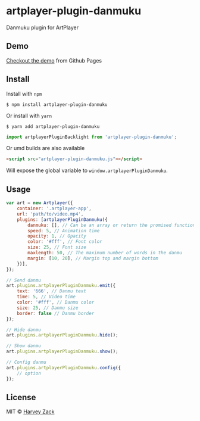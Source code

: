 # artplayer-plugin-danmuku
Danmuku plugin for ArtPlayer

## Demo

[Checkout the demo](https://artplayer.org/?libs=.%2Funcompiled%2Fartplayer-plugin-danmuku.js&example=danmuku) from Github Pages

## Install

Install with `npm`

```
$ npm install artplayer-plugin-danmuku
```

Or install with `yarn`

```
$ yarn add artplayer-plugin-danmuku
```

```js
import artplayerPluginBacklight from 'artplayer-plugin-danmuku';
```

Or umd builds are also available

```html
<script src="artplayer-plugin-danmuku.js"></script>
```

Will expose the global variable to `window.artplayerPluginDanmuku`.

## Usage

```js
var art = new Artplayer({
    container: '.artplayer-app',
    url: 'path/to/video.mp4',
    plugins: [artplayerPluginDanmuku({
        danmuku: [], // Can be an array or return the promised function or danmuku xml url
        speed: 5, // Animation time
        opacity: 1, // Opacity
        color: '#fff', // Font color
        size: 25, // Font size
        maxlength: 50, // The maximum number of words in the danmu
        margin: [10, 20], // Margin top and margin bottom
    })],
});

// Send danmu
art.plugins.artplayerPluginDanmuku.emit({
    text: '666', // Danmu text
    time: 5, // Video time
    color: '#fff', // Danmu color
    size: 25, // Danmu size
    border: false // Danmu border
});

// Hide danmu
art.plugins.artplayerPluginDanmuku.hide();

// Show danmu
art.plugins.artplayerPluginDanmuku.show();

// Config danmu
art.plugins.artplayerPluginDanmuku.config({
    // option
});
```

## License

MIT © [Harvey Zack](https://sleepy.im/)
